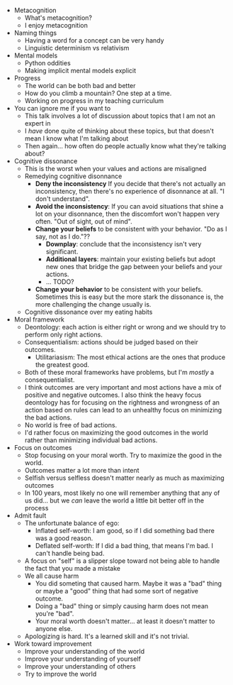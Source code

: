 - Metacognition
    - What's metacognition?
    - I enjoy metacognition
- Naming things
    - Having a word for a concept can be very handy
    - Linguistic determinism vs relativism
- Mental models
    - Python oddities
    - Making implicit mental models explicit
- Progress
    - The world can be both bad and better
    - How do you climb a mountain? One step at a time.
    - Working on progress in my teaching curriculum
- You can ignore me if you want to
    - This talk involves a lot of discussion about topics that I am not an expert in
    - I *have* done quite of thinking about these topics, but that doesn't mean I know what I'm talking about
    - Then again... how often do people actually know what they're talking about?
- Cognitive dissonance
    - This is the worst when your values and actions are misaligned
    - Remedying cognitive disonnance
        - **Deny the inconsistency** If you decide that there's not actually an inconsistency, then there's no experience of disonnance at all. "I don't understand".
        - **Avoid the inconsistency**: If you can avoid situations that shine a lot on your disonnance, then the discomfort won't happen very often. "Out of sight, out of mind".
        - **Change your beliefs** to be consistent with your behavior. "Do as I say, not as I do."??
            - **Downplay**: conclude that the inconsistency isn't very significant.
            - **Additional layers**: maintain your existing beliefs but adopt new ones that bridge the gap between your beliefs and your actions.
            - ... TODO?
        - **Change your behavior** to be consistent with your beliefs. Sometimes this is easy but the more stark the dissonance is, the more challenging the change usually is.
    - Cognitive dissonance over my eating habits
- Moral framework
    - Deontology: each action is either right or wrong and we should try to perform only right actions.
    - Consequentialism: actions should be judged based on their outcomes.
        - Utilitariasism: The most ethical actions are the ones that produce the greatest good.
    - Both of these moral frameworks have problems, but I'm *mostly* a consequentialist.
    - I think outcomes are very important and most actions have a mix of positive and negative outcomes. I also think the heavy focus deontology has for focusing on the rightness and wrongness of an action based on rules can lead to an unhealthy focus on minimizing the bad actions.
    - No world is free of bad actions.
    - I'd rather focus on maximizing the good outcomes in the world rather than minimizing individual bad actions.
- Focus on outcomes
    - Stop focusing on your moral worth. Try to maximize the good in the world.
    - Outcomes matter a lot more than intent
    - Selfish versus selfless doesn't matter nearly as much as maximizing outcomes
    - In 100 years, most likely no one will remember anything that any of us did... but we *can* leave the world a little bit better off in the process
- Admit fault
    - The unfortunate balance of ego:
        - Inflated self-worth: I am good, so if I did something bad there was a good reason.
        - Deflated self-worth: If I did a bad thing, that means I'm bad. I can't handle being bad.
    - A focus on "self" is a slipper slope toward not being able to handle the fact that you made a mistake
    - We all cause harm
        - You did someting that caused harm. Maybe it was a "bad" thing or maybe a "good" thing that had some sort of negative outcome.
        - Doing a "bad" thing or simply causing harm does not mean you're "bad".
        - Your moral worth doesn't matter... at least it doesn't matter to anyone else.
    - Apologizing is hard. It's a learned skill and it's not trivial.
- Work toward improvement
    - Improve your understanding of the world
    - Improve your understanding of yourself
    - Improve your understanding of others
    - Try to improve the world
